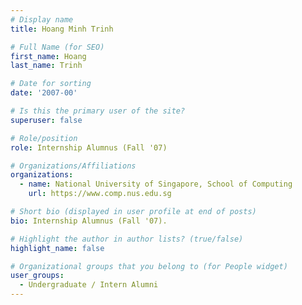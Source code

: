 ```yaml
---
# Display name
title: Hoang Minh Trinh

# Full Name (for SEO) 
first_name: Hoang
last_name: Trinh

# Date for sorting
date: '2007-00'

# Is this the primary user of the site?
superuser: false

# Role/position
role: Internship Alumnus (Fall '07)

# Organizations/Affiliations
organizations:
  - name: National University of Singapore, School of Computing
    url: https://www.comp.nus.edu.sg

# Short bio (displayed in user profile at end of posts)
bio: Internship Alumnus (Fall '07). 

# Highlight the author in author lists? (true/false)
highlight_name: false

# Organizational groups that you belong to (for People widget)
user_groups:
  - Undergraduate / Intern Alumni
---
```

